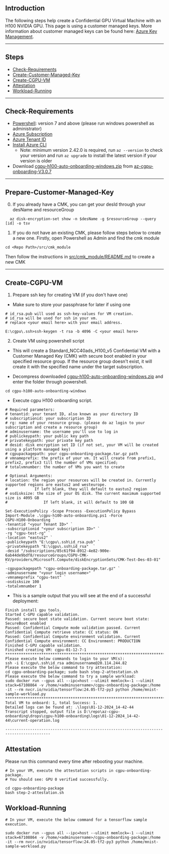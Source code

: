 ## Introduction

The following steps help create a Confidential GPU Virtual Machine with an H100 NVIDIA GPU.
This page is using a customer managed keys. More information about customer managed keys can be found here: 
[Azure Key Management](https://learn.microsoft.com/en-us/azure/security/fundamentals/key-management).

-----------------------------------------------

## Steps

- [Check-Requirements](#Check-Requirements)
- [Create-Customer-Managed-Key](#create-customer-managed-key)
- [Create-CGPU-VM](#Create-CGPU-VM)
- [Attestation](#Attestation)
- [Workload-Running](#Workload-Running)

-------------------------------------------

## Check-Requirements

- [Powershell](https://learn.microsoft.com/en-us/powershell/scripting/install/installing-powershell-on-windows?view=powershell-7.4#msi): version 7 and above (please run windows powershell as administrator)
- [Azure Subscription](https://docs.microsoft.com/en-us/azure/cost-management-billing/manage/create-subscription)
- [Azure Tenant ID](https://learn.microsoft.com/en-us/azure/active-directory/fundamentals/active-directory-how-to-find-tenant#find-tenant-id-with-powershell)
- [Install Azure CLI](https://docs.microsoft.com/en-us/cli/azure/install-azure-cli)
   - Note: minimum version 2.42.0 is required, run `az --version` to check your version and run `az upgrade` to install the latest version if your version is older
- Download [cgpu-h100-auto-onboarding-windows.zip](https://github.com/Azure/az-cgpu-onboarding/releases/download/V3.0.7/cgpu-h100-auto-onboarding-windows.zip) from [az-cgpu-onboarding-V3.0.7](https://github.com/Azure/az-cgpu-onboarding/releases/tag/V3.0.7)

-------------------------------------------

## Prepare-Customer-Managed-Key

0. If you already have a CMK, you can get your desId through your desName and resourceGroup
```
  az disk-encryption-set show -n $desName -g $resourceGroup --query [id] -o tsv
```

1. If you do not have an existing CMK, please follow steps below to create a new one. Firstly, open Powershell as Admin and find the cmk module
```
cd <Repo Path>/src/cmk_module
```
Then follow the instructions in [src/cmk_module/README.md](src/cmk_module/README.md) to create a new CMK


----------------------------------------------------

## Create-CGPU-VM

1. Prepare ssh key for creating VM (if you don't have one)
- Make sure to store your passphrase for later if using one

```
# id_rsa.pub will used as ssh-key-values for VM creation.
# id_rsa will be used for ssh in your vm.
# replace <your email here> with your email address.

E:\cgpu\.ssh>ssh-keygen -t rsa -b 4096 -C <your email here>

```

2. Create VM using powershell script
- This will create a Standard_NCC40ads_H100_v5 Confidential VM with a Customer Managed Key (CMK) with secure boot enabled in your specified resource group. If the resource group doesn't exist, it will create it with the specified name under the target subscription.

- Decompress downloaded [cgpu-h100-auto-onboarding-windows.zip](https://github.com/Azure/az-cgpu-onboarding/releases/download/V3.0.7/cgpu-h100-auto-onboarding-windows.zip) and enter the folder through powershell.
```
cd cgpu-h100-auto-onboarding-windows
```

- Execute cgpu H100 onboarding script.
```
# Required parameters:
# tenantid: your tenant ID, also known as your directory ID
# subscriptionid: your subscription ID
# rg: name of your resource group. (please do az login to your subscription and create a resource group)
# adminusername: the username you'll use to log in
# publickeypath: your public key path
# privatekeypath: your private key path
# desid: disk encryption set ID (if not set, your VM will be created using a platform managed key)
# cgpupackagepath: your cgpu-onboarding-package.tar.gz path
# vmnameprefix: the prefix of your vm. It will create from prefix1, prefix2, prefix3 till the number of VMs specified;
# totalvmnumber: the number of VMs you want to create

# Optional Arguments:
# location: the region your resources will be created in. Currently supported regions are eastus2 and westeurope.
#            If left blank, they will default to eastus2 region
# osdisksize: the size of your OS disk. The current maximum supported size is 4095 GB
#                If left blank, it will default to 100 GB

Set-ExecutionPolicy -Scope Process -ExecutionPolicy Bypass
Import-Module .\cgpu-h100-auto-onboarding.ps1 -Force
CGPU-H100-Onboarding `
-tenantid "<your Tenant ID>" `
-subscriptionid "<your subscription ID>" `
-rg "cgpu-test-rg" `
-location "eastus2" `
-publickeypath "E:\cgpu\.ssh\id_rsa.pub" `
-privatekeypath "E:\cgpu\.ssh\id_rsa"  `
-desid "/subscriptions/85c61f94-8912-4e82-900e-6ab44de9bdf8/resourceGroups/CGPU-CMK-KV/providers/Microsoft.Compute/diskEncryptionSets/CMK-Test-Des-03-01" `
-cgpupackagepath "cgpu-onboarding-package.tar.gz" `
-adminusername "<your login username>" `
-vmnameprefix "cgpu-test" `
-osdisksize 100 `
-totalvmnumber 1
```

- This is a sample output that you will see at the end of a successful deployment: 
```
Finish install gpu tools.
Started C-GPU capable validation.
Passed: secure boot state validation. Current secure boot state: SecureBoot enabled
Passed: Confidential Compute mode validation passed. Current Confidential Compute retrieve state: CC status: ON
Passed: Confidential Compute environment validation. Current Confidential Compute environment: CC Environment: PRODUCTION
Finished C-GPU capable validation.
Finished creating VM: cgpu-01-12-7-1
******************************************************************************************
Please execute below commands to login to your VM(s):
ssh -i E:\cgpu\.ssh\id_rsa adminusername@20.114.244.82
Please execute the below command to try attestation:
cd cgpu-onboarding-package; sudo bash step-2-attestation.sh
Please execute the below command to try a sample workload:
sudo docker run --gpus all --ipc=host --ulimit memlock=-1 --ulimit stack=67108864 -v /home/<adminusername>/cgpu-onboarding-package:/home -it --rm nvcr.io/nvidia/tensorflow:24.05-tf2-py3 python /home/mnist-sample-workload.py
******************************************************************************************
Total VM to onboard: 1, total Success: 1.
Detailed logs can be found at: .\logs\01-12-2024_14-42-44
Transcript stopped, output file is D:\repo\az-cgpu-onboarding\drops\cgpu-h100-onboarding\logs\01-12-2024_14-42-44\current-operation.log

------------------------------------------------------------------------------------------
```

## Attestation
Please run this command every time after rebooting your machine.
```
# In your VM, execute the attestation scripts in cgpu-onboarding-package.
# You should see: GPU 0 verified successfully.

cd cgpu-onboarding-package 
bash step-2-attestation.sh
```

## Workload-Running

```
# In your VM, execute the below command for a tensorflow sample execution.

sudo docker run --gpus all --ipc=host --ulimit memlock=-1 --ulimit stack=67108864 -v /home/<adminusername>/cgpu-onboarding-package:/home -it --rm nvcr.io/nvidia/tensorflow:24.05-tf2-py3 python /home/mnist-sample-workload.py
```
